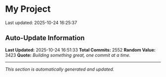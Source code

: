 # My Project


Last updated: 2025-10-24 16:25:37































































































































































































































































































































































































































































































































































































































































































































































































































































































































































































































































































































































































































































































































































































































































































































































































































































































































































































































































































































































































































































































































































































































































































































































































































































































































































































































































































































































































































































































































































































































































## Auto-Update Information

**Last Updated:** 2025-10-24 16:51:33
**Total Commits:** 2552
**Random Value:** 3423
**Quote:** _Building something great, one commit at a time._

---
_This section is automatically generated and updated._